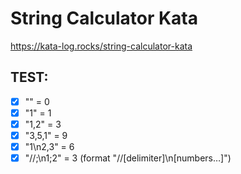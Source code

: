 # String Calculator Kata

https://kata-log.rocks/string-calculator-kata

## TEST:

- [x] "" = 0
- [x] "1" = 1
- [x] "1,2" = 3
- [x] "3,5,1" = 9
- [x] "1\n2,3" = 6
- [x] "//;\n1;2" = 3 (format "//[delimiter]\n[numbers…]")